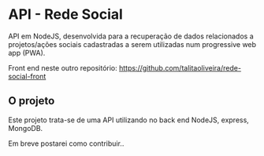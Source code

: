 # API - Rede Social

API em NodeJS, desenvolvida para a recuperação de dados relacionados a projetos/ações sociais cadastradas a serem utilizadas num progressive web app (PWA).

Front end neste outro repositório: https://github.com/talitaoliveira/rede-social-front

## O projeto

Este projeto trata-se de uma API utilizando no back end NodeJS, express, MongoDB. 

Em breve postarei como contribuir..

